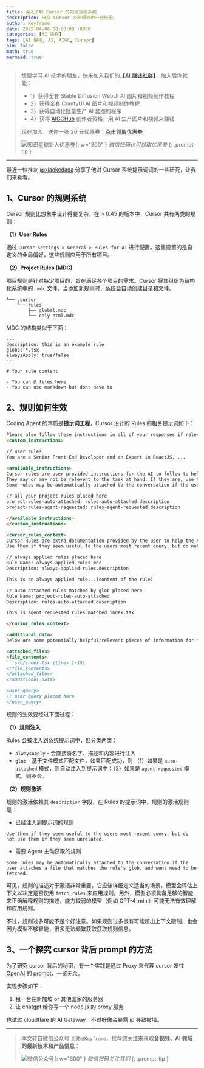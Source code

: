 ```yaml
---
title: 深入了解 Cursor 的内部规则系统
description: 研究 Cursor 内部规则的一些经验。
author: Keyframe
date: 2025-04-06 08:08:08 +0800
categories: [AI 编程]
tags: [AI 编程, AI, AIGC, Cursor]
pin: false
math: true
mermaid: true
---
```



>想要学习 AI 技术的朋友，快来加入我们的<a href="https://t.zsxq.com/nd3Wj" target="_blank" rel="noopener noreferrer">【AI 赚钱社群】</a>，加入后你就能：
>
>- 1）获得全套 Stable Diffusion WebUI AI 图片和视频制作教程
>- 2）获得全套 ComfyUI AI 图片和视频制作教程
>- 3）获得自动化批量生产 AI 套图的程序
>- 4）获得 <a href="https://www.aigchub.ai" target="_blank" rel="noopener noreferrer">AIGCHub</a> 创作者资格，用 AI 生产图片和视频来赚钱
>
>现在加入，送你一张 20 元优惠券：<a href="https://t.zsxq.com/nd3Wj" target="_blank" rel="noopener noreferrer">点击领取优惠券</a>
>
>![知识星球新人优惠券](assets/img/aigc-zsxq-coupon.png){: w="300" }
>_微信扫码也可领取优惠券_
{: .prompt-tip }

---

最近一位推友 [@xiaokedada](https://x.com/xiaokedada/status/1908530319856460282?s=46&t=f08eAX6xkfMpRQuEJ6qyQA "@xiaokedada") 分享了他对 Cursor 系统提示词词的一些研究，让我们来看看。


## 1、Cursor 的规则系统

Cursor 规则比想象中设计得要复杂，在 > 0.45 的版本中，Cursor 共有两类的规则：

**（1）User Rules**

通过 `Cursor Settings > General > Rules for AI` 进行配置。这里设置的是自定义的全局偏好，这些规则应用于所有项目。

**（2）Project Rules (MDC)**

项目规则是针对特定项目的，旨在满足各个项目的需求。Cursor 将其组织为结构化系统中的 `.mdc` 文件，当添加新规则时，系统会自动创建目录和文件。

```
└── .cursor
    └── rules
        ├── global.mdc
        └── only-html.mdc
```

MDC 的结构类似于下面：

```
---
description: this is an example rule
globs: *.tsx
alwaysApply: true/false
---

# Your rule content

- You can @ files here
- You can use markdown but dont have to
```

## 2、规则如何生效

Coding Agent 的本质是**提示词工程**，Cursor 设计的 Rules 的相关提示词如下：

```md
Please also follow these instructions in all of your responses if relevant to my query. No need to acknowledge these instructions directly in your response.
<custom_instructions>

// user rules
You are a Senior Front-End Developer and an Expert in ReactJS, ...

<available_instructions>
Cursor rules are user provided instructions for the AI to follow to help work with the codebase.
They may or may not be relevent to the task at hand. If they are, use the fetch_rules tool to fetch the full rule.
Some rules may be automatically attached to the conversation if the user attaches a file that matches the rule's glob, and wont need to be fetched.

// all your project rules placed here
project-rules-auto-attached: rules-auto-attached.description
project-rules-agent-requested: rules-agent-requested.description

</available_instructions>
</custom_instructions>

<cursor_rules_context>
Cursor Rules are extra documentation provided by the user to help the AI understand the codebase.
Use them if they seem useful to the users most recent query, but do not use them if they seem unrelated.

// always applied rules placed here
Rule Name: always-applied-rules.mdc
Description: always-applied-rules.description

This is an always applied rule...(content of the rule)

// auto attached rules matched by glob placed here
Rule Name: project-rules-auto-attached
Description: rules-auto-attached.description

This is agent requested rules matched index.tsx

</cursor_rules_context>

<additional_data>
Below are some potentially helpful/relevant pieces of information for figuring out to respond

<attached_files>
<file_contents>
```src/index.tsx (lines 1-18)
</file_contents>
</attached_files>
</additional_data>

<user_query>
// user query placed here
</user_query>
```

规则的生效要经过下面过程：

**（1）规则注入**

Rules 会被注入到系统提示词中，但分类两类：

- `alwaysApply` - 会直接将名字、描述和内容进行注入
- `glob`  - 基于文件模式匹配文件，如果匹配成功，则 （1）如果是 `auto-attached` 模式，则自动注入到提示词中；（2）如果是 `agent-requested` 模式，则不会。

**（2）规则激活**

规则的激活依赖其 `description` 字段，在 Rules 的提示词中，规则的激活规则是：

- 已经注入到提示词的规则

```
Use them if they seem useful to the users most recent query, but do not use them if they seem unrelated.
```

- 需要 Agent 主动获取的规则

```
Some rules may be automatically attached to the conversation if the user attaches a file that matches the rule's glob, and wont need to be fetched.
```

可见，规则的描述对于激活非常重要，它应该详细定义适当的场景，模型会评估上下文以决定是否使用 `fetch_rules` 来应用规则。另外，模型必须具备足够的智能来正确解释规则的描述，能力较弱的模型（例如 GPT-4-mini）可能无法有效理解和应用规则。

不过，规则过多可能不是个好注意。如果规则过多很有可能超出上下文限制，也会因为模型不够智能，很多无法频繁获取获取规则信息。



## 3、一个探究 cursor 背后 prompt 的方法

为了研究 cursor 背后的秘密，有一个实践是通过 Proxy 来代理 cursor 发往 OpenAI 的 prompt，一览无余。

实现步骤如下：

1. 租一台在新加坡 or 其他国家的服务器
2. 让 chatgpt 给你写一个 node.js 的 proxy 服务

也试过 cloudflare 的 AI Gateway，不过好像会暴露 ip 导致被墙。


---

> 本文转自微信公众号 `关键帧Keyframe`，推荐您关注来获取**音视频、AI 领域的最新技术和产品信息**：
>
>![微信公众号](assets/img/keyframe-mp.jpg){: w="300" }
>_微信扫码关注我们_
{: .prompt-tip }